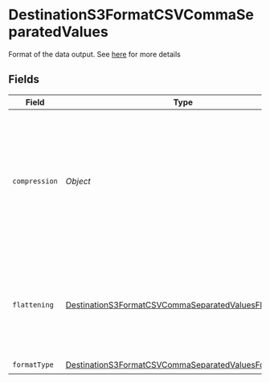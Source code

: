# DestinationS3FormatCSVCommaSeparatedValues

Format of the data output. See <a href="https://docs.airbyte.com/integrations/destinations/s3/#supported-output-schema">here</a> for more details


## Fields

| Field                                                                                                                                          | Type                                                                                                                                           | Required                                                                                                                                       | Description                                                                                                                                    |
| ---------------------------------------------------------------------------------------------------------------------------------------------- | ---------------------------------------------------------------------------------------------------------------------------------------------- | ---------------------------------------------------------------------------------------------------------------------------------------------- | ---------------------------------------------------------------------------------------------------------------------------------------------- |
| `compression`                                                                                                                                  | *Object*                                                                                                                                       | :heavy_minus_sign:                                                                                                                             | Whether the output files should be compressed. If compression is selected, the output filename will have an extra extension (GZIP: ".csv.gz"). |
| `flattening`                                                                                                                                   | [DestinationS3FormatCSVCommaSeparatedValuesFlattening](../../models/shared/DestinationS3FormatCSVCommaSeparatedValuesFlattening.md)            | :heavy_check_mark:                                                                                                                             | Whether the input json data should be normalized (flattened) in the output CSV. Please refer to docs for details.                              |
| `formatType`                                                                                                                                   | [DestinationS3FormatCSVCommaSeparatedValuesFormatType](../../models/shared/DestinationS3FormatCSVCommaSeparatedValuesFormatType.md)            | :heavy_check_mark:                                                                                                                             | N/A                                                                                                                                            |